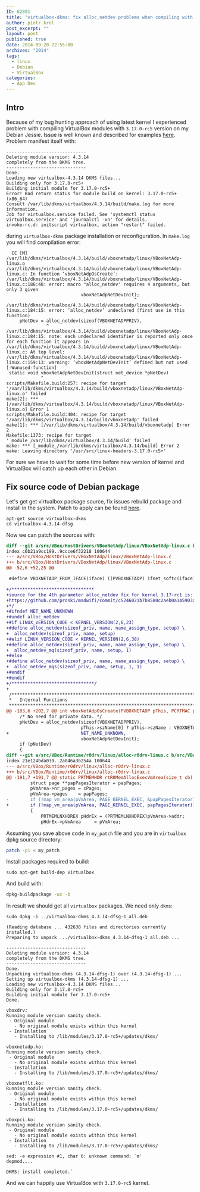 ```yaml
---
ID: 62891
title: 'virtualbox-dkms: fix alloc_netdev problems when compiling with 3.17.0-rcX headers'
author: piotr.krol
post_excerpt: ""
layout: post
published: true
date: 2014-09-20 22:55:00
archives: "2014"
tags:
  - linux
  - Debian
  - VirtualBox
categories:
  - App Dev
---
```

Intro
-----

Because of my bug hunting approach of using latest kernel I experienced problem
with compiling VirtualBox modules with `3.17.0-rc5` version on my Debian Jessie. Issue is well
known and described for examples [here](https://bugs.launchpad.net/ubuntu/+source/virtualbox/+bug/1358157).
Problem manifest itself with:

```
------------------------------
Deleting module version: 4.3.14
completely from the DKMS tree.
------------------------------
Done.
Loading new virtualbox-4.3.14 DKMS files...
Building only for 3.17.0-rc5+
Building initial module for 3.17.0-rc5+
Error! Bad return status for module build on kernel: 3.17.0-rc5+ (x86_64)
Consult /var/lib/dkms/virtualbox/4.3.14/build/make.log for more information.
Job for virtualbox.service failed. See 'systemctl status virtualbox.service' and 'journalctl -xn' for details.
invoke-rc.d: initscript virtualbox, action "restart" failed.
```

during `virtualbox-dkms` package installation or reconfiguration. In `make.log` you will find compilation error:

```
  CC [M]  /var/lib/dkms/virtualbox/4.3.14/build/vboxnetadp/linux/VBoxNetAdp-linux.o
/var/lib/dkms/virtualbox/4.3.14/build/vboxnetadp/linux/VBoxNetAdp-linux.c: In function ‘vboxNetAdpOsCreate’:
/var/lib/dkms/virtualbox/4.3.14/build/vboxnetadp/linux/VBoxNetAdp-linux.c:186:48: error: macro "alloc_netdev" requires 4 arguments, but only 3 given
                            vboxNetAdpNetDevInit);
                                                ^
/var/lib/dkms/virtualbox/4.3.14/build/vboxnetadp/linux/VBoxNetAdp-linux.c:184:15: error: ‘alloc_netdev’ undeclared (first use in this function)
     pNetDev = alloc_netdev(sizeof(VBOXNETADPPRIV),
               ^
/var/lib/dkms/virtualbox/4.3.14/build/vboxnetadp/linux/VBoxNetAdp-linux.c:184:15: note: each undeclared identifier is reported only once for each function it appears in
/var/lib/dkms/virtualbox/4.3.14/build/vboxnetadp/linux/VBoxNetAdp-linux.c: At top level:
/var/lib/dkms/virtualbox/4.3.14/build/vboxnetadp/linux/VBoxNetAdp-linux.c:159:13: warning: ‘vboxNetAdpNetDevInit’ defined but not used [-Wunused-function]
 static void vboxNetAdpNetDevInit(struct net_device *pNetDev)
             ^
scripts/Makefile.build:257: recipe for target '/var/lib/dkms/virtualbox/4.3.14/build/vboxnetadp/linux/VBoxNetAdp-linux.o' failed
make[2]: *** [/var/lib/dkms/virtualbox/4.3.14/build/vboxnetadp/linux/VBoxNetAdp-linux.o] Error 1
scripts/Makefile.build:404: recipe for target '/var/lib/dkms/virtualbox/4.3.14/build/vboxnetadp' failed
make[1]: *** [/var/lib/dkms/virtualbox/4.3.14/build/vboxnetadp] Error 2
Makefile:1373: recipe for target '_module_/var/lib/dkms/virtualbox/4.3.14/build' failed
make: *** [_module_/var/lib/dkms/virtualbox/4.3.14/build] Error 2
make: Leaving directory '/usr/src/linux-headers-3.17.0-rc5+'
```

For sure we have to wait for some time before new version of kernel and
VirtualBox will catch up each other in Debian.

Fix source code of Debian package
----------------------------

Let's get get virtualbox package source, fix issues rebuild package and install
in the system. Patch to apply can be found [here](https://forums.virtualbox.org/viewtopic.php?p=296650#p296650).

```
apt-get source virtualbox-dkms
cd virtualbox-4.3.14-dfsg
```

Now we can patch the sources with:

```diff
diff --git a/src/VBox/HostDrivers/VBoxNetAdp/linux/VBoxNetAdp-linux.c b/src/VBox/HostDrivers/VBoxNetAdp/linux/VBoxNetAdp-linux.c
index c6b21a9cc199..9ccce6f32218 100644
--- a/src/VBox/HostDrivers/VBoxNetAdp/linux/VBoxNetAdp-linux.c
+++ b/src/VBox/HostDrivers/VBoxNetAdp/linux/VBoxNetAdp-linux.c
@@ -52,6 +52,25 @@

 #define VBOXNETADP_FROM_IFACE(iface) ((PVBOXNETADP) ifnet_softc(iface))

+/*******************************
+source for the 4th parameter alloc_netdev fix for kernel 3.17-rc1 is:
+https://github.com/proski/madwifi/commit/c5246021b7b8580c2aeb0a145903acc07d246ac1
+*/
+#ifndef NET_NAME_UNKNOWN
+#undef alloc_netdev
+#if LINUX_VERSION_CODE < KERNEL_VERSION(2,6,23)
+#define alloc_netdev(sizeof_priv, name, name_assign_type, setup) \
+  alloc_netdev(sizeof_priv, name, setup)
+#elif LINUX_VERSION_CODE < KERNEL_VERSION(2,6,38)
+#define alloc_netdev(sizeof_priv, name, name_assign_type, setup) \
+  alloc_netdev_mq(sizeof_priv, name, setup, 1)
+#else
+#define alloc_netdev(sizeof_priv, name, name_assign_type, setup) \
+  alloc_netdev_mqs(sizeof_priv, name, setup, 1, 1)
+#endif
+#endif
+/*******************************/
+
 /*******************************************************************************
 *   Internal Functions                                                         *
 *******************************************************************************/
@@ -183,6 +202,7 @@ int vboxNetAdpOsCreate(PVBOXNETADP pThis, PCRTMAC pMACAddress)
     /* No need for private data. */
     pNetDev = alloc_netdev(sizeof(VBOXNETADPPRIV),
                            pThis->szName[0] ? pThis->szName : VBOXNETADP_LINUX_NAME,
+                           NET_NAME_UNKNOWN,
                            vboxNetAdpNetDevInit);
     if (pNetDev)
     {
diff --git a/src/VBox/Runtime/r0drv/linux/alloc-r0drv-linux.c b/src/VBox/Runtime/r0drv/linux/alloc-r0drv-linux.c
index 21e124bda039..2a046a3b254a 100644
--- a/src/VBox/Runtime/r0drv/linux/alloc-r0drv-linux.c
+++ b/src/VBox/Runtime/r0drv/linux/alloc-r0drv-linux.c
@@ -191,7 +191,7 @@ static PRTMEMHDR rtR0MemAllocExecVmArea(size_t cb)
         struct page **papPagesIterator = papPages;
         pVmArea->nr_pages = cPages;
         pVmArea->pages    = papPages;
-        if (!map_vm_area(pVmArea, PAGE_KERNEL_EXEC, &papPagesIterator))
+        if (!map_vm_area(pVmArea, PAGE_KERNEL_EXEC, papPagesIterator))
         {
             PRTMEMLNXHDREX pHdrEx = (PRTMEMLNXHDREX)pVmArea->addr;
             pHdrEx->pVmArea     = pVmArea;
```

Assuming you save above code in `my_patch` file and you are in `virtualbox`
dpkg source directory:

```sh
patch -p1 < my_patch
```

Install packages required to build:

```
sudo apt-get build-dep virtualbox
```

And build with:

```sh
dpkg-buildpackage -uc -b
```

In result we should get all `virtualbox` packages. We need only `dkms`:

```
sudo dpkg -i ../virtualbox-dkms_4.3.14-dfsg-1_all.deb

(Reading database ... 432638 files and directories currently installed.)
Preparing to unpack .../virtualbox-dkms_4.3.14-dfsg-1_all.deb ...

------------------------------
Deleting module version: 4.3.14
completely from the DKMS tree.
------------------------------
Done.
Unpacking virtualbox-dkms (4.3.14-dfsg-1) over (4.3.14-dfsg-1) ...
Setting up virtualbox-dkms (4.3.14-dfsg-1) ...
Loading new virtualbox-4.3.14 DKMS files...
Building only for 3.17.0-rc5+
Building initial module for 3.17.0-rc5+
Done.

vboxdrv:
Running module version sanity check.
 - Original module
   - No original module exists within this kernel
 - Installation
   - Installing to /lib/modules/3.17.0-rc5+/updates/dkms/

vboxnetadp.ko:
Running module version sanity check.
 - Original module
   - No original module exists within this kernel
 - Installation
   - Installing to /lib/modules/3.17.0-rc5+/updates/dkms/

vboxnetflt.ko:
Running module version sanity check.
 - Original module
   - No original module exists within this kernel
 - Installation
   - Installing to /lib/modules/3.17.0-rc5+/updates/dkms/

vboxpci.ko:
Running module version sanity check.
 - Original module
   - No original module exists within this kernel
 - Installation
   - Installing to /lib/modules/3.17.0-rc5+/updates/dkms/

sed: -e expression #1, char 6: unknown command: `m'
depmod....

DKMS: install completed.`
```

And we can happily use VirtualBox with `3.17.0-rc5` kernel.
